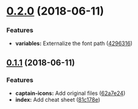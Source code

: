 <a name="0.2.0"></a>
# [0.2.0](https://github.com/roalcantara/captain-icons/compare/v0.1.1...v0.2.0) (2018-06-11)

### Features

* **variables:** Externalize the font path ([4296316](https://github.com/roalcantara/captain-icons/commit/4296316))

<a name="0.1.1"></a>
## [0.1.1](https://github.com/roalcantara/captain-icons/releases/tag/v.0.1.1) (2018-06-11)

### Features

* **captain-icons:** Add original files ([62a7e24](https://github.com/roalcantara/captain-icons/commit/62a7e24))
* **index:** Add cheat sheet ([81c178e](https://github.com/roalcantara/captain-icons/commit/81c178e))

